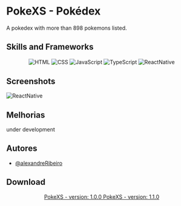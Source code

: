 # PokeXS - Pokédex

A pokedex with more than 898 pokemons listed.

## Skills and Frameworks
<div  align="center">
<img align="center" alt="HTML" src="https://img.shields.io/badge/HTML5-E34F26?style=for-the-badge&logo=html5&logoColor=white">
<img align="center" alt="CSS" src="https://img.shields.io/badge/CSS3-1572B6?style=for-the-badge&logo=css3&logoColor=white">
<img align="center" alt="JavaScript" src="https://img.shields.io/badge/JavaScript-F7DF1E?style=for-the-badge&logo=javascript&logoColor=black">
<img align="center" alt="TypeScript" src="https://img.shields.io/badge/TypeScript-007ACC?style=for-the-badge&logo=typescript&logoColor=white">
<img align="center" alt="ReactNative" src="https://img.shields.io/badge/React_Native-20232A?style=for-the-badge&logo=react&logoColor=61DAFB">
</div>

## Screenshots
<img align="center" alt="ReactNative" src="https://img.shields.io/badge/React_Native-20232A?style=for-the-badge&logo=react&logoColor=61DAFB">



## Melhorias

under development


## Autores

- [@alexandreRibeiro](https://github.com/Alexandre365)

## Download 
<div  align="center">
<a href="/apk/PokeXS_version_1_0_0.apk" download>
  PokeXS - version: 1.0.0
</a>
<a href="/apk/PokeXS_version_1_1_0.apk" download>
  PokeXS - version: 1.1.0
</a>
</div>


